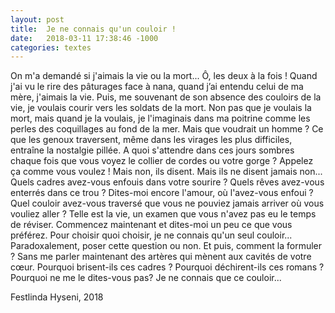 ```yaml
---
layout: post
title:  Je ne connais qu'un couloir !
date:   2018-03-11 17:38:46 -1000
categories: textes
---
```

On m'a demandé si j'aimais la vie ou la mort... Ô, les deux à la fois !
Quand j'ai vu le rire des pâturages face à nana, quand j’ai entendu celui de ma mère, j'aimais la vie. Puis, me souvenant de son absence des couloirs de la vie, je voulais courir vers les soldats de la mort. Non pas que je voulais la mort, mais quand je la voulais, je l'imaginais dans ma poitrine comme les perles des coquillages au fond de la mer. Mais que voudrait un homme ? Ce que les genoux traversent, même dans les virages les plus difficiles, entraîne la nostalgie pillée. A quoi s'attendre dans ces jours sombres chaque fois que vous voyez le collier de cordes ou votre gorge ? Appelez ça comme vous voulez ! Mais non, ils disent. Mais ils ne disent jamais non... Quels cadres avez-vous enfouis dans votre sourire ? Quels rêves avez-vous enterrés dans ce trou ? Dites-moi encore l'amour, où l'avez-vous enfoui ? Quel couloir avez-vous traversé que vous ne pouviez jamais arriver où vous vouliez aller ? Telle est la vie, un examen que vous n'avez pas eu le temps de réviser. Commencez maintenant et dites-moi un peu ce que vous préférez. Pour choisir quoi choisir, je ne connais qu'un seul couloir... Paradoxalement, poser cette question ou non. Et puis, comment la formuler ? Sans me parler maintenant des artères qui mènent aux cavités de votre cœur. Pourquoi brisent-ils ces cadres ? Pourquoi déchirent-ils ces romans ? Pourquoi ne me le dites-vous pas? Je ne connais que ce couloir... 

Festlinda Hyseni, 2018

